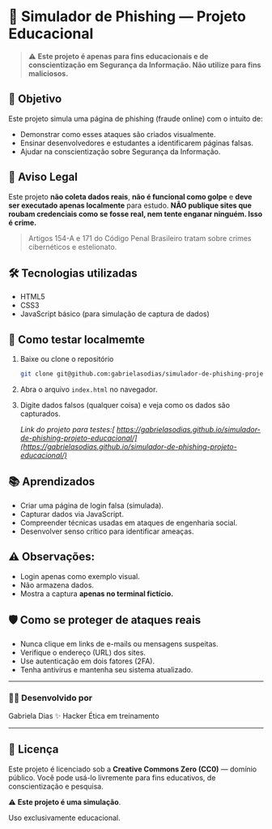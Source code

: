# 🎣 Simulador de Phishing — Projeto Educacional

> ⚠️ **Este projeto é apenas para fins educacionais e de conscientização em Segurança da Informação. Não utilize para fins maliciosos.**

## 🧠 Objetivo

Este projeto simula uma página de phishing (fraude online) com o intuito de:

- Demonstrar como esses ataques são criados visualmente.
- Ensinar desenvolvedores e estudantes a identificarem páginas falsas.
- Ajudar na conscientização sobre Segurança da Informação.

## 🚨 Aviso Legal

Este projeto **não coleta dados reais**, **não é funcional como golpe** e **deve ser executado apenas localmente** para estudo. **NÃO publique sites que roubam credenciais como se fosse real, nem tente enganar ninguém. Isso é crime.**

> Artigos 154-A e 171 do Código Penal Brasileiro tratam sobre crimes cibernéticos e estelionato.

## 🛠️ Tecnologias utilizadas

- HTML5
- CSS3
- JavaScript básico (para simulação de captura de dados)

## 👀 Como testar localmemte

1. Baixe ou clone o repositório

   ```bash
   git clone git@github.com:gabrielasodias/simulador-de-phishing-projeto-educacional.git
   ```
2. Abra o arquivo `index.html` no navegador.
3. Digite dados falsos (qualquer coisa) e veja como os dados são capturados.

   *Link do projeto para testes:[ https://gabrielasodias.github.io/simulador-de-phishing-projeto-educacional/](https://gabrielasodias.github.io/simulador-de-phishing-projeto-educacional/)*

## 📚 Aprendizados

- Criar uma página de login falsa (simulada).
- Capturar dados via JavaScript.
- Compreender técnicas usadas em ataques de engenharia social.
- Desenvolver senso crítico para identificar ameaças.

## ⚠️ Observações:

* Login apenas como exemplo visual.
* Não armazena dados.
* Mostra a captura  **apenas no terminal fictício.**

## 🛡️ Como se proteger de ataques reais

- Nunca clique em links de e-mails ou mensagens suspeitas.
- Verifique o endereço (URL) dos sites.
- Use autenticação em dois fatores (2FA).
- Tenha antivírus e mantenha seu sistema atualizado.

---

### 👩‍💻 Desenvolvido por

Gabriela Dias
✨ Hacker Ética em treinamento

---

## 🧾 Licença

Este projeto é licenciado sob a **Creative Commons Zero (CC0)** — domínio público.
Você pode usá-lo livremente para fins educativos, de conscientização e pesquisa.

⚠️ **Este projeto é uma simulação**.

Uso exclusivamente educacional.
